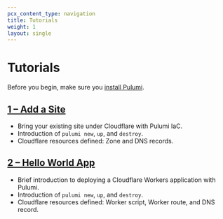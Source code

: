 ```yaml
---
pcx_content_type: navigation
title: Tutorials
weight: 1
layout: single
---
```


# Tutorials

Before you begin, make sure you [install Pulumi](/pulumi/installing/).

## [1 – Add a Site](/pulumi/tutorial/add-site/)

* Bring your existing site under Cloudflare with Pulumi IaC.
* Introduction of `pulumi new`, `up`, and `destroy`.
* Cloudflare resources defined: Zone and DNS records.

## [2 – Hello World App](/pulumi/tutorial/hello-world/)

* Brief introduction to deploying a Cloudflare Workers application with Pulumi.
* Introduction of `pulumi new`, `up`, and `destroy`.
* Cloudflare resources defined: Worker script, Worker route, and DNS record.